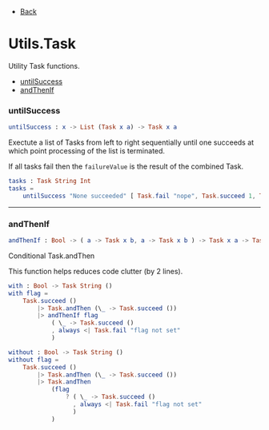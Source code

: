 * [Back](..)
# Utils.Task

Utility Task functions.

- [untilSuccess](#untilsuccess)
- [andThenIf](#andthenif)

### **untilSuccess**
```elm
untilSuccess : x -> List (Task x a) -> Task x a
```

Exectute a list of Tasks from left to right sequentially
until one succeeds at which point processing of the list is terminated.

If all tasks fail then the `failureValue` is the result of the combined Task.

```elm
tasks : Task String Int
tasks =
    untilSuccess "None succeeded" [ Task.fail "nope", Task.succeed 1, Task.fail "never gets executed", Task.succeed 2 ]
```

---

### **andThenIf**
```elm
andThenIf : Bool -> ( a -> Task x b, a -> Task x b ) -> Task x a -> Task x b
```

Conditional Task.andThen

This function helps reduces code clutter (by 2 lines).

```elm
with : Bool -> Task String ()
with flag =
    Task.succeed ()
        |> Task.andThen (\_ -> Task.succeed ())
        |> andThenIf flag
            ( \_ -> Task.succeed ()
            , always <| Task.fail "flag not set"
            )

without : Bool -> Task String ()
without flag =
    Task.succeed ()
        |> Task.andThen (\_ -> Task.succeed ())
        |> Task.andThen
            (flag
                ? ( \_ -> Task.succeed ()
                  , always <| Task.fail "flag not set"
                  )
            )
```

